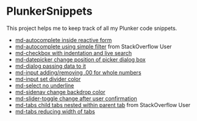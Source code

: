 # PlunkerSnippets
This project helps me to keep track of all my Plunker code snippets.

- [md-autocomplete inside reactive form](https://plnkr.co/edit/Hle6PV?p=preview)
- [md-autocomplete using simple filter](https://plnkr.co/edit/gdbRkqlYP9vLHXMb8bUx?p=info) from StackOverflow User
- [md-checkbox with indentation and live search](https://plnkr.co/edit/xnJjeM?p=info)
- [md-datepicker change position of picker dialog box](https://plnkr.co/edit/pa7BHs?p=info)
- [md-dialog passing data to it](https://plnkr.co/edit/a9RBS1?p=info)
- [md-input adding/removing .00 for whole numbers](https://plnkr.co/edit/mrEcN7?p=preview)
- [md-input set divider color](https://plnkr.co/edit/YXBeEXrJsZdLMiRm9FYM?p=preview)
- [md-select no underline](https://plnkr.co/edit/B4HmhT?p=preview)
- [md-sidenav change backdrop color](https://plnkr.co/edit/sCSNQj?p=info)
- [md-slider-toggle change after user confirmation](https://plnkr.co/edit/8oehVZ?p=preview)
- [md-tabs child tabs nested within parent tab](https://plnkr.co/edit/k5vPuvUCO123Gu1iEr7T?p=preview) from StackOverflow User
- [md-tabs reducing width of tabs](https://plnkr.co/edit/WiQPQX96FNckPkto4bK8?p=info)
